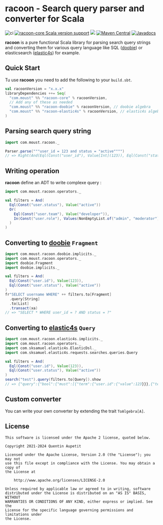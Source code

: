 racoon - Search query parser and converter for Scala
=========

![ci](https://github.com/moust/racoon/actions/workflows/ci.yml/badge.svg)
[![racoon-core Scala version support](https://index.scala-lang.org/moust/racoon/racoon-core/latest-by-scala-version.svg)](https://index.scala-lang.org/moust/racoon/racoon-core)
[<img src="https://img.shields.io/nexus/s/https/oss.sonatype.org/com.moust.racoon/racoon-core_2.13.svg?label=latest%20snapshot&style=plastic"/>](https://oss.sonatype.org/content/repositories/snapshots/com/moust/racoon/)
[![Maven Central](https://img.shields.io/maven-central/v/com.moust/racoon-core_2.12.svg)](https://maven-badges.herokuapp.com/maven-central/com.moust/racoon-core_2.12)
[![Javadocs](https://javadoc.io/badge/com.moust/racoon-core_2.12.svg)](https://javadoc.io/doc/com.moust/racoon-core_2.12)

**racoon** is a pure functional Scala library for parsing search query strings and converting them for various query language like SQL ([doobie](https://github.com/tpolecat/doobie)) or elasticsearch ([elastic4s](https://github.com/sksamuel/elastic4s)) for example. 

## Quick Start

Tu use **racoon** you need to add the following to your `build.sbt`.

```scala
val racoonVersion = "x.x.x"
libraryDependencies ++= Seq(
  "com.moust" %% "racoon-core" % racoonVersion,
  // Add any of these as needed
  "com.moust" %% "racoon-doobie" % racoonVersion, // doobie algebra
  "com.moust" %% "racoon-elastic4s" % racoonVersion, // elastic4s algebra
)
```

## Parsing search query string

```scala
import com.moust.racoon._

Parser.parse("""user_id = 123 and status = "active"""")
// => Right(And(Eql(Const("user_id"), Value[Int](123)), Eql(Const("status"), Value[String]("active")))
```

## Writing operation

**racoon** define an ADT to write complexe query :

```scala
import com.moust.racoon.operators._

val filters = And(
  Eql(Const("user.status"), Value("active"))
  Or(
    Eql(Const("user.team"), Value("developer")),
    In(Const("user.role"), Values(NonEmptyList.of("admin", "moderator"))),
  )
)
```

## Converting to [doobie](https://github.com/tpolecat/doobie) `Fragment`

```scala
import com.moust.racoon.doobie.implicits._
import com.moust.racoon.operators._
import doobie.Fragment
import doobie.implicits._

val filters = And(
  Eql(Const("user.id"), Value(123)),
  Eql(Const("user.status"), Value("active"))
)
fr"SELECT username WHERE" ++ filters.to[Fragment]
  .query[String]
  .to[List]
  .transact(xa)
// => "SELECT * WHERE user_id = ? AND status = ?"
```

## Converting to [elastic4s](https://github.com/sksamuel/elastic4s) `Query`
```scala
import com.moust.racoon.elastic4s.implicits._
import com.moust.racoon.operators._
import com.sksamuel.elastic4s.ElasticDsl._
import com.sksamuel.elastic4s.requests.searches.queries.Query

val filters = And(
  Eql(Const("user.id"), Value(123)),
  Eql(Const("user.status"), Value("active"))
)
search("test").query(filters.to[Query]).show
// => {"query":{"bool":{"must":[{"term":{"user.id":{"value":123}}},{"term":{"user.status":{"value":"active"}}}]}}}
```

## Custom converter

You can write your own converter by extending the trait `ToAlgebra[A]`.

## License
```
This software is licensed under the Apache 2 license, quoted below.

Copyright 2021-2024 Quentin Aupetit

Licensed under the Apache License, Version 2.0 (the "License"); you may not
use this file except in compliance with the License. You may obtain a copy of
the License at

    http://www.apache.org/licenses/LICENSE-2.0

Unless required by applicable law or agreed to in writing, software
distributed under the License is distributed on an "AS IS" BASIS, WITHOUT
WARRANTIES OR CONDITIONS OF ANY KIND, either express or implied. See the
License for the specific language governing permissions and limitations under
the License.
```